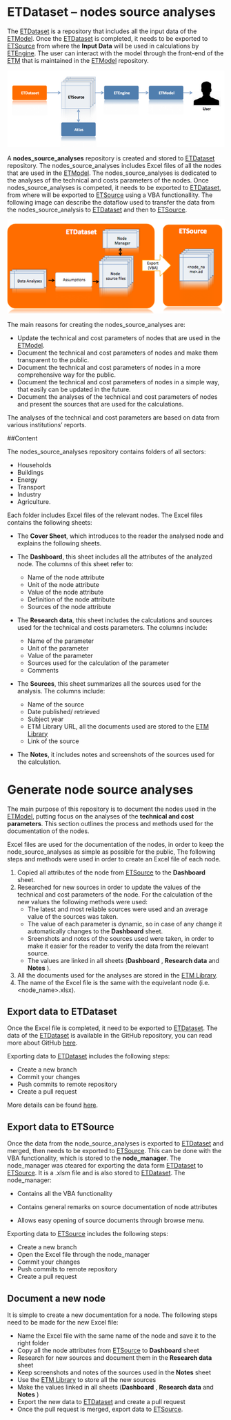 # ETDataset – nodes source analyses

The [ETDataset](https://github.com/quintel/etdataset) is a repository that includes all the input data of the [ETModel](https://github.com/quintel/etmodel). Once the [ETDataset](https://github.com/quintel/etdataset) is completed, it needs to be exported to [ETSource](https://github.com/quintel/etsource)  from where the **Input Data** will be used in calculations by [ETEngine](https://github.com/quintel/etengine). The user can interact with the model through the front-end of the [ETM](http://www.et-model.com) that is maintained in the [ETModel](https://github.com/quintel/etmodel) repository.

![ETDataset dataflow](../documentation/ETDataset_dataflow.png)

A **nodes_source_analyses** repository is created and stored to [ETDataset](https://github.com/quintel/etdataset) repository. The nodes_source_analyses includes Excel files of all the nodes that are used in the [ETModel](https://github.com/quintel/etmodel). The nodes_source_analyses is dedicated to the analyses of the technical and costs parameters of the nodes. Once nodes_source_analyses is competed, it needs to be exported to [ETDataset](https://github.com/quintel/etdataset), from where will be exported to [ETSource](https://github.com/quintel/etsource) using a VBA functionallity. The following image can describe the dataflow used to transfer the data from the nodes_source_analysis to [ETDataset](https://github.com/quintel/etdataset) and then to [ETSource](https://github.com/quintel/etsource).

![node_source_analysis dataflow](../documentation/node_source_analyses.png)

The main reasons for creating the nodes_source_analyses are:

- 	Update the technical and cost parameters of nodes that are used in the [ETModel](https://github.com/quintel/etmodel).
- Document the technical and cost parameters of nodes and make them transparent to the public. 
- Document the technical and cost parameters of nodes in a more comprehensive way for the public.
- Document the technical and cost parameters of nodes in a simple way, that easily can be updated in the future.
- Document the analyses of the technical and cost parameters of nodes and present the sources that are used for the calculations. 


The analyses of the technical and cost parameters are based on data from various institutions’ reports.

##Content


The nodes_source_analyses repository contains folders of all sectors:


- Households
- Buildings
- Energy
- Transport
- Industry
- Agriculture.


Each folder includes Excel files of the relevant nodes. The Excel files contains the following sheets:


- The **Cover Sheet**, which introduces to the reader the analysed node and explains the following sheets.
- The **Dashboard**, this sheet includes all the attributes of the analyzed node. The columns of this sheet refer to:
  - Name of the node attribute
  - Unit of the node attribute
  - Value of the node attribute
  - Definition of the node attribute
  - Sources of the node attribute

- The **Research data**, this sheet includes the calculations and sources used for the technical and costs parameters. The columns include:
  - Name of the parameter
  - Unit of the parameter
  - Value of the parameter
  - Sources used for the calculation of the parameter
  - Comments
- The **Sources**, this sheet summarizes all the sources used for the analysis. The columns include:
   -   Name of the source
   -   Date published/ retrieved
   -   Subject year
   -   ETM Library URL, all the documents used are stored to the [ETM Library](http://refman.et-model.com/)
   -   Link of the source
- The **Notes**, it includes notes and screenshots of the sources used for the calculation. 


# Generate node source analyses
The main purpose of this repository is to document the nodes used in the  [ETModel](https://github.com/quintel/etmodel), putting focus on the analyses of the **technical and cost parameters**. This section outlines the process and methods used for the documentation of the nodes.


Excel files are used for the documentation of the nodes, in order to keep the node_source_analyses as simple as possible for the public, The following steps and methods were used in order to create an Excel file of each node.
1.  Copied all attributes of the node from [ETSource](https://github.com/quintel/etsource) to the **Dashboard** sheet.
2.	Researched for new sources in order to update the values of the technical and cost parameters of the node. For the calculation of the new values the following methods were used:
     - The latest and most reliable sources were used and an average value of the sources was taken.
    - The value of each parameter is dynamic, so in case of any change it automatically changes to the **Dashboard** sheet.
    - Sreenshots and notes  of the sources used were taken, in order to make it easier for the reader to verify the data from the relevant source.
    - The values are linked in all sheets (**Dashboard** , **Research data** and **Notes**  ).
3.  All the documents used for the analyses are stored in the [ETM Library](http://refman.et-model.com/). 
4. The name of the Excel file is the same with the equivelant node (i.e. <node_name>.xlsx).



## Export data to ETDataset
Once the Excel file is completed, it need to be exported to [ETDataset](https://github.com/quintel/etdataset). The data of the [ETDataset](https://github.com/quintel/etdataset) is available in the GitHub repository, you can read more about GitHub  [here](https://guides.github.com/introduction/getting-your-project-on-github/index.html). 

Exporting data to  [ETDataset](https://github.com/quintel/etdataset) includes the following steps:

 - Create a new branch
 - Commit your changes
 - Push commits to remote repository
 - Create a pull request

 More details can be found [here](https://github.com/quintel/etdataset/blob/master/README.md).

 
## Export data to ETSource
Once the data from the node_source_analyses is exported to [ETDataset](https://github.com/quintel/etdataset) and merged, then needs to be exported to [ETSource](https://github.com/quintel/etsource). This can be done with the VBA functionality, which is stored to the **node_manager**. The node_manager was cteared for exporting the data form [ETDataset](https://github.com/quintel/etdataset) to [ETSource](https://github.com/quintel/etsource). It is a .xlsm file and is also stored to [ETDataset](https://github.com/quintel/etdataset). The node_manager:

 -  Contains all the VBA functionality
 
 -  Contains general remarks on source documentation of node attributes
 -  Allows easy opening of source documents through browse menu.
 
Exporting data to  [ETSource](https://github.com/quintel/etsource) includes the following steps:

 - Create a new branch
 - Open the Excel file through the node_manager
 - Commit your changes
 - Push commits to remote repository
 - Create a pull request
 
 
## Document a new node

It is simple to create a new documentation for a node. The following steps need to be made for the new Excel file:

 -  Name the Excel file with the same name of the node and save it to the right folder
 -  Copy all the node attributes from [ETSource](https://github.com/quintel/etsource) to **Dashboard** sheet
 -  Research for new sources and document them in the **Research data** sheet
 -  Keep screenshots and notes of the sources used in the **Notes** sheet
 -  Use the [ETM Library](http://refman.et-model.com/) to store all the new sources
 -  Make the values linked in all sheets (**Dashboard** , **Research data** and **Notes** )
 -  Export the new data to [ETDataset](https://github.com/quintel/etdataset) and create a pull request
 -  Once the pull request is merged, export data to [ETSource](https://github.com/quintel/etsource). 
 
 











